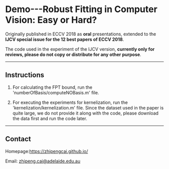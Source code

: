# Demo---Robust Fitting in Computer Vision: Easy or Hard?

Originally published in ECCV 2018 as **oral** presentations, extended to the **IJCV special issue for the 12 best papers of ECCV 2018**.

The code used in the experiment of the IJCV version, **currently only for reviews, please do not copy or distribute for any other purpose**. 

------------------------
Instructions
------------------------

1. For calculating the FPT bound, run the 'numberOfBasis/computeNOBasis.m' file.

2. For executing the experiments for kernelization, run the 'kernelization/kernelization.m' file. Since the dataset used in the paper is quite large, we do not provide it along with the code, please download the data first and run the code later.

------------------------
Contact
------------------------

Homepage:https://zhipengcai.github.io/

Email: zhipeng.cai@adelaide.edu.au

